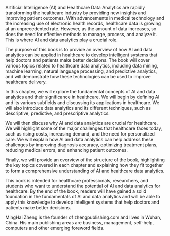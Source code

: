 
Artificial Intelligence (AI) and Healthcare Data Analytics are rapidly transforming the healthcare industry by providing new insights and improving patient outcomes. With advancements in medical technology and the increasing use of electronic health records, healthcare data is growing at an unprecedented rate. However, as the amount of data increases, so does the need for effective methods to manage, process, and analyze it. This is where AI and data analytics play a crucial role.

The purpose of this book is to provide an overview of how AI and data analytics can be applied in healthcare to develop intelligent systems that help doctors and patients make better decisions. The book will cover various topics related to healthcare data analytics, including data mining, machine learning, natural language processing, and predictive analytics, and will demonstrate how these technologies can be used to improve healthcare delivery.

In this chapter, we will explore the fundamental concepts of AI and data analytics and their significance in healthcare. We will begin by defining AI and its various subfields and discussing its applications in healthcare. We will also introduce data analytics and its different techniques, such as descriptive, predictive, and prescriptive analytics.

We will then discuss why AI and data analytics are crucial for healthcare. We will highlight some of the major challenges that healthcare faces today, such as rising costs, increasing demand, and the need for personalized care. We will explain how AI and data analytics can help address these challenges by improving diagnosis accuracy, optimizing treatment plans, reducing medical errors, and enhancing patient outcomes.

Finally, we will provide an overview of the structure of the book, highlighting the key topics covered in each chapter and explaining how they fit together to form a comprehensive understanding of AI and healthcare data analytics.

This book is intended for healthcare professionals, researchers, and students who want to understand the potential of AI and data analytics for healthcare. By the end of the book, readers will have gained a solid foundation in the fundamentals of AI and data analytics and will be able to apply this knowledge to develop intelligent systems that help doctors and patients make better decisions.

MingHai Zheng is the founder of zhengpublishing.com and lives in Wuhan, China. His main publishing areas are business, management, self-help, computers and other emerging foreword fields.
